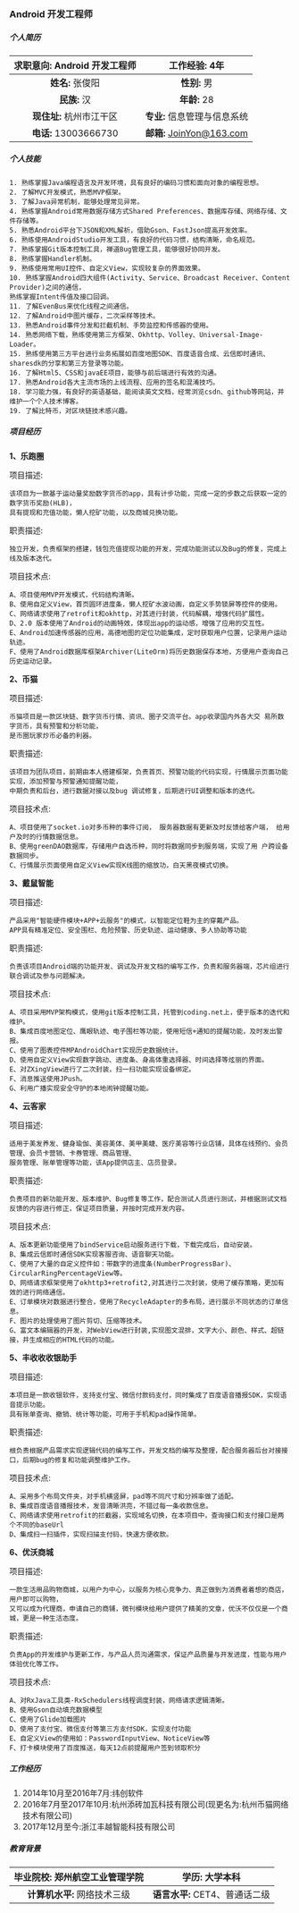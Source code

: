 ### Android 开发工程师

##### 个人简历
| **求职意向:** Android 开发工程师 |**工作经验:** 4年 |
| :----:|:----: |
| **姓名:** 张俊阳 | **性别:** 男 |
| **民族:** 汉 | **年龄:** 28 |
| **现住址:** 杭州市江干区 |**专业:** 信息管理与信息系统|
| **电话:** 13003666730  | **邮箱:** JoinYon@163.com|
##### 个人技能
````
1. 熟练掌握Java编程语言及开发环境，具有良好的编码习惯和面向对象的编程思想。
2. 了解MVC开发模式，熟悉MVP框架。
3. 了解Java异常机制，能够处理常见异常。
4. 熟练掌握Android常用数据存储方式Shared Preferences、数据库存储、网络存储、文件存储等。
5. 熟悉Android平台下JSON和XML解析，借助Gson、FastJson提高开发效率。
6. 熟练使用AndroidStudio开发工具，有良好的代码习惯，结构清晰，命名规范。
7. 熟练掌握Git版本控制工具，禅道Bug管理工具，能够很好协同开发。
8. 熟练掌握Handler机制。
9. 熟练使用常用UI控件、自定义View，实现较复杂的界面效果。
10. 熟练掌握Android四大组件(Activity、Service、Broadcast Receiver、Content Provider)之间的通信，
熟练掌握Intent传值及接口回调。
11. 了解EvenBus来优化线程之间通信。
12. 了解Android中图片缓存，二次采样等技术。
13. 熟悉Android事件分发和拦截机制、手势监控和传感器的使用。
14. 熟悉网络下载，熟练使用第三方框架、Okhttp、Volley、Universal-Image-Loader。
15. 熟练使用第三方平台进行业务拓展如百度地图SDK、百度语音合成、云信即时通讯、sharesdk的分享和第三方登录等功能。
16. 了解Html5、CSS和javaEE项目，能够与前后端进行有效的沟通。
17. 熟悉Android各大主流市场的上线流程、应用的签名和混淆技巧。
18. 学习能力强，有良好的英语基础，能阅读英文文档，经常浏览csdn、github等网站，并维护一个个人技术博客。
19. 了解比特币，对区块链技术感兴趣。
````
##### 项目经历
**1、乐跑圈**

项目描述:
````
该项目为一款基于运动量奖励数字货币的app，具有计步功能，完成一定的步数之后获取一定的数字货币奖励(HLB)，
具有提现和充值功能，懒人挖矿功能，以及商城兑换功能。
````

职责描述:
````
独立开发，负责框架的搭建，钱包充值提现功能的开发，完成功能测试以及Bug的修复，完成上线及版本迭代。
````
项目技术点:
````
A、项目使用MVP开发模式，代码结构清晰。
B、使用自定义View，首页圆环进度条，懒人挖矿水波动画，自定义手势锁屏等控件的使用。
C、网络请求使用了retrofit和okhttp，对其进行封装，代码解耦，增强代码扩展性。 
D、2.0 版本使用了Android的动画特效，体现出app的运动感，增强了应用的交互性。
E、Android加速传感器的应用，高德地图的定位功能集成，定时获取用户位置，记录用户运动轨迹。
F、使用了Android数据库框架Archiver(LiteOrm)将历史数据保存本地，方便用户查询自己历史运动记录。
````

**2、币猫**

项目描述:
````
币猫项目是一款区块链、数字货币行情、资讯、圈子交流平台。app收录国内外各大交 易所数字货币，具有预警和分析功能，
是币圈玩家炒币必备的利器。
````

职责描述:
````
该项目为团队项目，前期由本人搭建框架，负责首页、预警功能的代码实现，行情展示页面功能实现，添加预警与预警通知提醒功能，
中期负责和后台，进行数据对接以及bug 调试修复，后期进行UI调整和版本的迭代。
````
项目技术点:
````
A、项目使用了socket.io对多币种的事件订阅， 服务器数据有更新及时反馈给客户端， 给用户及时的行情数据信息。
B、使用greenDAO数据库，存储用户自选币种，同时将数据同步到服务端，实现了用 户跨设备数据同步。
C、行情展示页面使用自定义View实现K线图的缩放功，白天黑夜模式切换。
````
**3、戴鼠智能**

项目描述:
````
产品采用"智能硬件模块+APP+云服务"的模式，以智能定位鞋为主的穿戴产品。
APP具有精准定位、安全围栏、危险预警、历史轨迹、运动健康、多人协助等功能
````

职责描述:
````
负责该项目Android端的功能开发、调试及开发文档的编写工作，负责和服务器端，芯片组进行联合调试及参与问题解决。
````
项目技术点:
````
A、项目采用MVP架构模式，使用git版本控制工具，托管到coding.net上，便于版本的迭代和维护。
B、集成百度地图定位、鹰眼轨迹、电子围栏等功能，使用短信+通知的提醒功能，及时发出警报。
C、使用了图表控件MPAndroidChart实现历史数据统计。
D、使用自定义View实现数字跳动、进度条、身高体重选择器、时间选择等炫丽的界面。
E、对ZXingView进行了二次封装，扫一扫功能实现设备绑定。
F、消息推送使用JPush。
G、利用广播实现安全守护的本地闹钟提醒功能。
````
**4、云客家**

项目描述:
````
适用于美发养发、健身瑜伽、美容美体、美甲美睫、医疗美容等行业店铺，具体在线预约、会员管理、会员卡营销、卡券管理、商品管理、
服务管理、账单管理等功能，该App提供店主、店员登录。
````

职责描述:
````
负责项目的新功能开发、版本维护、Bug修复等工作，配合测试人员进行测试，并根据测试文档反馈的内容进行修正，保证项目质量，并按时完成开发内容。
````
项目技术点:
````
A、版本更新功能使用了bindService启动服务进行下载，下载完成后，自动安装。
B、集成云信即时通信SDK实现客服咨询、语音聊天功能。
C、使用了大量的自定义控件如：带数字的进度条(NumberProgressBar)、CircularRingPercentageView等。
D、网络请求框架使用了okhttp3+retrofit2,对其进行二次封装，使用了缓存策略，更加有效的进行网络通信。
E、订单模块对数据进行整合，使用了RecycleAdapter的多布局，进行展示不同状态的订单信息。
F、图片的处理使用了图片剪切、压缩等技术。
G、富文本编辑器的开发，对WebView进行封装,实现图文混排，文字大小、颜色、样式、超链接，并生成相应的HTML代码的功能。
````
**5、丰收收收银助手**

项目描述:
````
本项目是一款收银软件，支持支付宝、微信付款码支付，同时集成了百度语音播报SDK，实现语音提示功能。
具有账单查询、撤销、统计等功能，可用于手机和pad操作简单。
````

职责描述:
````
根负责根据产品需求实现逻辑代码的编写工作，开发文档的编写及整理，配合服务器后台对接接口，后期bug的修复和功能调整维护工作。
````
项目技术点:
````
A、采用多个布局文件夹，对手机横竖屏，pad等不同尺寸和分辨率做了适配。
B、集成百度语音播报技术，发音清晰洪亮，不错过每一条收款信息。
C、网络请求使用retrofit的拦截器，实现域名切换，在本项目中，查询接口和支付接口是两个不同的baseUrl
D、集成扫一扫插件，实现扫描支付码，快速方便收款。
````
**6、优沃商城**

项目描述:
````
一款生活用品购物商城，以用户为中心，以服务为核心竞争力、真正做到为消费者着想的商店，用户即可以购物，
又可以成为代理商，申请自己的商铺，微刊模块给用户提供了精美的文章，优沃不仅仅是一个商城，更是一种生活态度。
````

职责描述:
````
负责App的开发维护与更新工作，与产品人员沟通需求，保证产品质量与开发进度，性能与用户体验优化等工作。
````
项目技术点:
````
A、对RxJava工具类-RxSchedulers线程调度封装，网络请求逻辑清晰。
B、使用Gson自动填充数据模型
C、使用了Glide加载图片
D、使用了支付宝、微信支付等第三方支付SDK，实现支付功能
E、自定义View的使用如：PasswordInputView、NoticeView等
F、打卡模块使用了百度推送，每天12点前提醒用户签到领取积分
````

##### 工作经历
1. 2014年10月至2016年7月:纬创软件
2. 2016年7月至2017年10月:杭州添砖加瓦科技有限公司(现更名为:杭州币猫网络技术有限公司)
3. 2017年12月至今:浙江丰越智能科技有限公司
##### 教育背景

| **毕业院校:** 郑州航空工业管理学院 |**学历:** 大学本科 |
| :----:|:----: |
| **计算机水平:** 网络技术三级 | **语言水平:** CET4、普通话二级 |